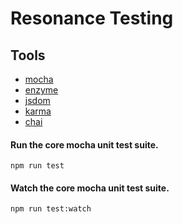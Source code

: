 # Resonance Testing

## Tools

- [mocha](https://github.com/mochajs/mocha)
- [enzyme](https://github.com/airbnb/enzyme)
- [jsdom](https://github.com/tmpvar/jsdom)
- [karma](https://github.com/karma-runner/karma)
- [chai](https://github.com/chaijs/chai)

#### Run the core mocha unit test suite.
`npm run test`

#### Watch the core mocha unit test suite.
`npm run test:watch`
